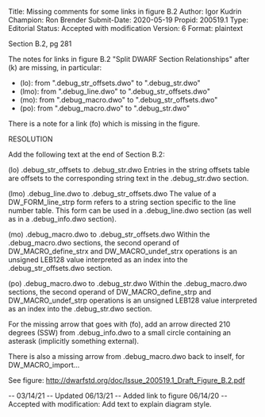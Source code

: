 Title:       Missing comments for some links in figure B.2
Author:      Igor Kudrin
Champion:    Ron Brender
Submit-Date: 2020-05-19
Propid:      200519.1
Type:        Editorial
Status:      Accepted with modification
Version:     6
Format:      plaintext

Section B.2, pg 281

The notes for links in figure B.2 "Split DWARF Section Relationships" after
(k) are missing, in particular:
* (lo): from ".debug_str_offsets.dwo" to ".debug_str.dwo"
* (lmo): from ".debug_line.dwo" to ".debug_str_offsets.dwo"
* (mo): from ".debug_macro.dwo" to ".debug_str_offsets.dwo"
* (po): from ".debug_macro.dwo" to ".debug_str.dwo"

There is a note for a link (fo) which is missing in the figure.

RESOLUTION

Add the following text at the end of Section B.2:

(lo)      .debug_str_offsets to .debug_str.dwo
Entries in the string offsets table are offsets to the corresponding string text
in the .debug_str.dwo section.

(lmo)   .debug_line.dwo to .debug_str_offsets.dwo
The value of a DW_FORM_line_strp form refers to a string section specific
to the line number table. This form can be used in a .debug_line.dwo section
(as well as in a .debug_info.dwo section).

(mo)    .debug_macro.dwo to .debug_str_offsets.dwo
Within the .debug_macro.dwo sections, the second operand of DW_MACRO_define_strx
and DW_MACRO_undef_strx operations is an unsigned LEB128 value interpreted as an
index into the .debug_str_offsets.dwo section.

(po)     .debug_macro.dwo to .debug_str.dwo
Within the .debug_macro.dwo sections, the second operand of DW_MACRO_define_strp
and DW_MACRO_undef_strp operations is an unsigned LEB128 value interpreted as an
index into the .debug_str.dwo section.

For the missing arrow that goes with (fo), add an arrow directed 210 degrees (SSW)
from .debug_info.dwo to a small circle containing an asterask (implicitly 
something external).

There is also a missing arrow from .debug_macro.dwo back to inself, for DW_MACRO_import...

See figure:  http://dwarfstd.org/doc/Issue_200519.1_Draft_Figure_B.2.pdf

--
03/14/21 -- Updated
06/13/21 -- Added link to figure
06/14/20 -- Accepted with modification: Add text to explain diagram style.
